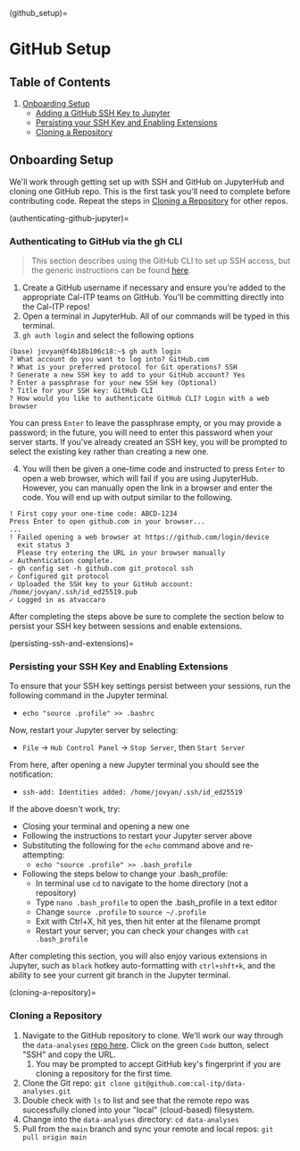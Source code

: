 (github_setup)=

# GitHub Setup

## Table of Contents

1. [Onboarding Setup](#onboarding-setup)
   - [Adding a GitHub SSH Key to Jupyter](authenticating-github-jupyter)
   - [Persisting your SSH Key and Enabling Extensions](persisting-ssh-and-extensions)
   - [Cloning a Repository](cloning-a-repository)

## Onboarding Setup

We'll work through getting set up with SSH and GitHub on JupyterHub and cloning one GitHub repo. This is the first task you'll need to complete before contributing code. Repeat the steps in [Cloning a Repository](cloning-a-repository) for other repos.

(authenticating-github-jupyter)=

### Authenticating to GitHub via the gh CLI

> This section describes using the GitHub CLI to set up SSH access, but the generic instructions can be found [here](https://docs.github.com/en/authentication/connecting-to-github-with-ssh).

1. Create a GitHub username if necessary and ensure you're added to the appropriate Cal-ITP teams on GitHub. You'll be committing directly into the Cal-ITP repos!
2. Open a terminal in JupyterHub. All of our commands will be typed in this terminal.
3. `gh auth login` and select the following options

```
(base) jovyan@f4b18b106c18:~$ gh auth login
? What account do you want to log into? GitHub.com
? What is your preferred protocol for Git operations? SSH
? Generate a new SSH key to add to your GitHub account? Yes
? Enter a passphrase for your new SSH key (Optional)
? Title for your SSH key: GitHub CLI
? How would you like to authenticate GitHub CLI? Login with a web browser
```

You can press `Enter` to leave the passphrase empty, or you may provide a password; in the future, you will need to enter this password when your server starts. If you've already created an SSH key, you will be prompted to select the existing key rather than creating a new one.

4. You will then be given a one-time code and instructed to press `Enter` to open a web browser, which will fail if you are using JupyterHub. However, you can manually open the link in a browser and enter the code. You will end up with output similar to the following.

```
! First copy your one-time code: ABCD-1234
Press Enter to open github.com in your browser...
...
! Failed opening a web browser at https://github.com/login/device
  exit status 3
  Please try entering the URL in your browser manually
✓ Authentication complete.
- gh config set -h github.com git_protocol ssh
✓ Configured git protocol
✓ Uploaded the SSH key to your GitHub account: /home/jovyan/.ssh/id_ed25519.pub
✓ Logged in as atvaccaro
```

After completing the steps above be sure to complete the section below to persist your SSH key between sessions and enable extensions.

(persisting-ssh-and-extensions)=

### Persisting your SSH Key and Enabling Extensions

To ensure that your SSH key settings persist between your sessions, run the following command in the Jupyter terminal.

- `echo "source .profile" >> .bashrc`

Now, restart your Jupyter server by selecting:

- `File` -> `Hub Control Panel` -> `Stop Server`, then `Start Server`

From here, after opening a new Jupyter terminal you should see the notification:

- `ssh-add: Identities added: /home/jovyan/.ssh/id_ed25519`

If the above doesn't work, try:

- Closing your terminal and opening a new one
- Following the instructions to restart your Jupyter server above
- Substituting the following for the `echo` command above and re-attempting:
  - `echo "source .profile" >> .bash_profile`
- Following the steps below to change your .bash_profile:
  - In terminal use `cd` to navigate to the home directory (not a repository)
  - Type `nano .bash_profile` to open the .bash_profile in a text editor
  - Change `source .profile` to  `source ~/.profile`
  - Exit with Ctrl+X, hit yes, then hit enter at the filename prompt
  - Restart your server; you can check your changes with `cat .bash_profile`

After completing this section, you will also enjoy various extensions in Jupyter, such as `black` hotkey auto-formatting with `ctrl+shft+k`, and the ability to see your current git branch in the Jupyter terminal.

(cloning-a-repository)=

### Cloning a Repository

1. Navigate to the GitHub repository to clone. We'll work our way through the `data-analyses` [repo here](https://github.com/cal-itp/data-analyses). Click on the green `Code` button, select "SSH" and copy the URL.
   1. You may be prompted to accept GitHub key's fingerprint if you are cloning a repository for the first time.
2. Clone the Git repo: `git clone git@github.com:cal-itp/data-analyses.git`
3. Double check  with `ls` to list and see that the remote repo was successfully cloned into your "local" (cloud-based) filesystem.
4. Change into the `data-analyses` directory: `cd data-analyses`
5. Pull from the `main` branch and sync your remote and local repos: `git pull origin main`
